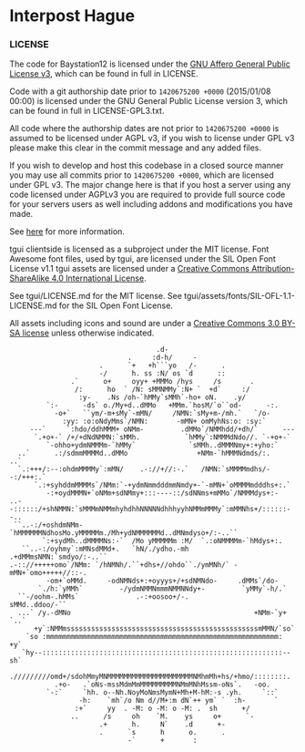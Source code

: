 # Interpost Hague

### LICENSE
The code for Baystation12 is licensed under the [GNU Affero General Public License v3](http://www.gnu.org/licenses/agpl.html), which can be found in full in LICENSE.

Code with a git authorship date prior to `1420675200 +0000` (2015/01/08 00:00) is licensed under the GNU General Public License version 3, which can be found in full in LICENSE-GPL3.txt.

All code where the authorship dates are not prior to `1420675200 +0000` is assumed to be licensed under AGPL v3, if you wish to license under GPL v3 please make this clear in the commit message and any added files.

If you wish to develop and host this codebase in a closed source manner you may use all commits prior to `1420675200 +0000`, which are licensed under GPL v3.  The major change here is that if you host a server using any code licensed under AGPLv3 you are required to provide full source code for your servers users as well including addons and modifications you have made.

See [here](https://www.gnu.org/licenses/why-affero-gpl.html) for more information.

tgui clientside is licensed as a subproject under the MIT license.
Font Awesome font files, used by tgui, are licensed under the SIL Open Font License v1.1
tgui assets are licensed under a [Creative Commons Attribution-ShareAlike 4.0 International License](http://creativecommons.org/licenses/by-sa/4.0/).

See tgui/LICENSE.md for the MIT license.
See tgui/assets/fonts/SIL-OFL-1.1-LICENSE.md for the SIL Open Font License.

All assets including icons and sound are under a [Creative Commons 3.0 BY-SA license](http://creativecommons.org/licenses/by-sa/3.0/) unless otherwise indicated.

```
                                    .d-                                    
                             .     :d-h/     -                             
                      .      `+   +h```yo   /-      .                      
                      -/      h. ss :N/ os `d      ::                      
               .`      o+     oyy+ +MMMo /hys     /s       .               
                /:      ho  ` /N: sMMNMMy`:N+ `  +d`     :/                
                 :y-    .Ns /oh-`hMMy`sMMh`-ho+ oN.    .y/                 
         `:-      -ds` o./My+d..dMMo   +MMm.`hosM/`o``od-      -:.         
           -o+`   ``ym/-m+sMy`-mMN/     /NMN:`sMy+m-/mh.`   `/o-           
             :yy: :o:oNdyMms`/NMN:       -mMN+ omMyhNs:o: :sy:`            
     ---`     `:hdo/ddhMMM+ oNMm-         .dMMo`/NMMhdd/+dh/`      ---     
      `.+o+-` /+/+dNdNMMN:`sMMh.           `hMMy`:NMMMdNdo//. `-+o+-`      
         `-ohho+ydmNMMMm-`hMMy`             `sMMh..dMMMNmy+:+yho:`         
  ..`      .:/sdmmMMMMd..dMMo                 +NMm-`hMMMNdmds/:.       ..` 
  `.:+++/:--:ohdmMMMMy`:mMN/    .-://+//:-.`   /NMN:`sMMMMmdhs/--:/+++:.`  
      `.:+syhddmMMMMs`/NMm:`-+ydmNmmdddmmNmdy+-`-mMN+`oMMMMmdddhs+:.`      
         -:+oydMMMN+`oNMm+sdNMmy+:::----::/sdNNms+mMMo`/NMMMdys+:-         
..--::::::/+shNMMN:`sMMMmNMMmhyhdhhNNNNNdhhhyyhNMMmMMMy`:mMMNhs+/::::::--..
 ``..-:/+oshdmNMm-`hMMMMMMNdhosMo.yMMMMMm./Mh+ydNMMMMMMd..dMNmdyso+/:-..`` 
        `:+sydMh..dMMMMNs:-`  /Mo yMMMMMm :M/  `.:oNMMMMm-`hMdys+:.        
   ``..-:/oyhmy`:mMNsdMMd+.   `hN/./ydho.-mh    .+dMMmsNMN:`smdyo/:-..``   
.-:://+++++omo`/NMm: `/hNMNh/.``+dhs+//ohdo``./ymMNh/` -mMN+`omo+++++//::-.
         -om+`oMMd.     -odNMNds+:+oyyys+/+sdNMNdo-     .dMMs`/do-         
       `./h:`yMMh`         -/ydmNMMNmmmNMMNNdy+-         `yMMy`-h/.`       
  ``-/oohm-.hMMs`              .-:+oosoo+/-.               sMMd..ddoo/-``  
  ...` /y.-dMNo                                             +NMm-`y+ `..`  
      +y`:NMMmsssssssssssssssssssssssssssssssssssssssssssssssmMMN/`so`     
    `so :mmmmmmmmmmmmmmmmmmmmmmmmmmmmmmmmmmmmmmmmmmmmmmmmmmmmmmmmm: +y`    
   `hy--:::::::::::::::::::::::::::::::::::::::::::::::::::::::::::--sh`   
   ./////////omd+/sdohMmyMNMMMMMMMMMMMMMMMMMMMMMNMhmMh+hs/+hmo/::::::::.   
           .+o-   .`oNs-mssMdmMmMMMMMMMMMNMmMNhMssm-oNs`.   -oo.           
         `-:`     `hh. o--Nh.NoyMoNmsMymN+Mh+M-hM:-s .yh.     `::`         
                 -h:    `mh`/o Nm d//M+:m dN`++ ym` `  :h-       `         
                :+`     yy  . -M: o -M: o -M: .  sh      +/                
               ..      /s     oh    `M.    ys     o+      `-               
                      .+      h.     N`    .d      +-                      
                      .      `s      h      o.      .                      
                             -`      +       :                             
